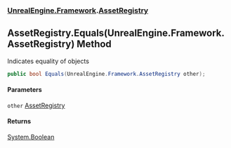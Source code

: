 ### [UnrealEngine.Framework](./UnrealEngine-Framework.md 'UnrealEngine.Framework').[AssetRegistry](./AssetRegistry.md 'UnrealEngine.Framework.AssetRegistry')
## AssetRegistry.Equals(UnrealEngine.Framework.AssetRegistry) Method
Indicates equality of objects  
```csharp
public bool Equals(UnrealEngine.Framework.AssetRegistry other);
```
#### Parameters
<a name='UnrealEngine-Framework-AssetRegistry-Equals(UnrealEngine-Framework-AssetRegistry)-other'></a>
`other` [AssetRegistry](./AssetRegistry.md 'UnrealEngine.Framework.AssetRegistry')  
  
#### Returns
[System.Boolean](https://docs.microsoft.com/en-us/dotnet/api/System.Boolean 'System.Boolean')  
